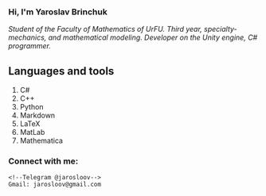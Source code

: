 ### **Hi, I'm Yaroslav Brinchuk**

*Student of the Faculty of Mathematics of UrFU. Third year, specialty-mechanics, and mathematical modeling. Developer on the Unity engine, C# programmer.*

## Languages and tools
1. С#
2. C++
3. Python
4. Markdown
5. LaTeX
6. MatLab
7. Mathematica

<!--## Мy statistics

[![Anurag's GitHub stats](https://github-readme-stats.vercel.app/api?username=jarosloov)](https://github.com/anuraghazra/github-readme-stats)

-->
<!-- 
## 📕 Latest Blog Posts

BLOG-POST-LIST:START 
- [GitForKids](https://github.com/jarosloov/GitForKids)
- [MarkdownTutorial](https://github.com/jarosloov/MarkdownTutorial)
 -->
### Connect with me:
```
<!--Telegram @jarosloov-->
Gmail: jarosloov@gmail.com
```





















<!--
![Header](/assets/video%20(1).gif)[](https://github.com/jarosloov)

#	&#9883; I am a novice programmer who is crazy about pixel games	&#9883;

## Languages and tools
![C++](https://img.shields.io/badge/-C++-090909?style=for-the-badge&logo=C%2b%2b&logoColor=6296CC) 
![Python](https://img.shields.io/badge/-Python-090909?style=for-the-badge&logo=Python&logoColor=6296CC)
![.Net](https://img.shields.io/badge/-Framework-090909?style=for-the-badge&logo=.net&logoColor=E5D3FF)
<

## Follow Me:

[![Telegram](https://img.shields.io/badge/-Telegram-090909?style=for-the-badge&logo=telegram&logoColor=27A0D9)](https://t.me/jarosloov)

## Мy statistics

[![Anurag's GitHub stats](https://github-readme-stats.vercel.app/api?username=jarosloov)](https://github.com/anuraghazra/github-readme-stats)

## My first program

```C#
Console.WriteLine("Hello, my curious baby!")
for(int i = i; i < 2; ++i ) 
{ 
    Console.WriteLine("Smack!")
}
```

-->
